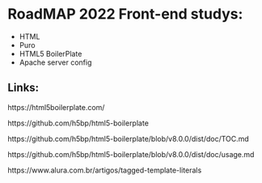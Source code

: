 <h1>RoadMAP 2022 Front-end studys:</h1>

<ul>
    <li>HTML</li>
    <li>Puro</li>
    <li>HTML5 BoilerPlate</li>
    <li>Apache server config</li>
</ul>

<h2>Links:</h2>

<p>https://html5boilerplate.com/</p>
<p>https://github.com/h5bp/html5-boilerplate</p>
<p>https://github.com/h5bp/html5-boilerplate/blob/v8.0.0/dist/doc/TOC.md</p>
<p>https://github.com/h5bp/html5-boilerplate/blob/v8.0.0/dist/doc/usage.md</p>
<p>https://www.alura.com.br/artigos/tagged-template-literals</p>